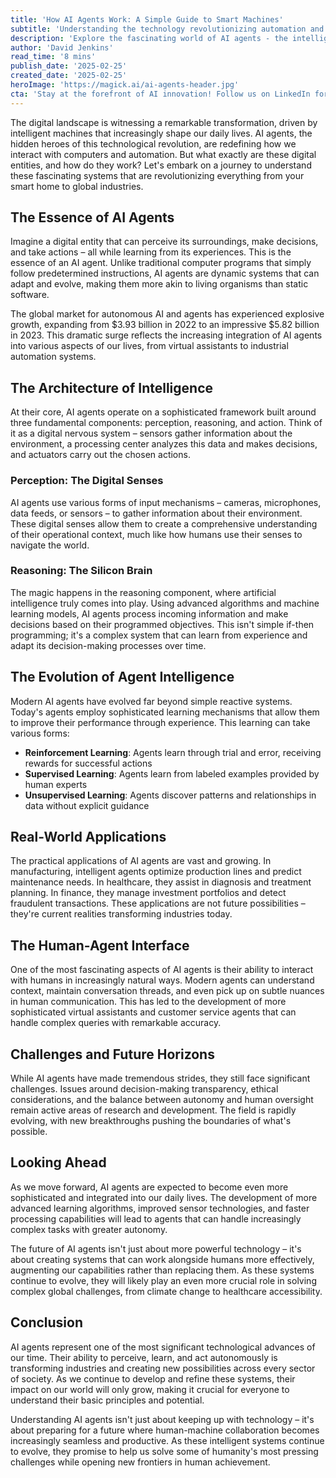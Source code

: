 ```yaml
---
title: 'How AI Agents Work: A Simple Guide to Smart Machines'
subtitle: 'Understanding the technology revolutionizing automation and human-machine interaction'
description: 'Explore the fascinating world of AI agents - the intelligent machines revolutionizing automation and human-computer interaction. Learn how these digital entities perceive, reason, and act while discovering their real-world applications and future potential.'
author: 'David Jenkins'
read_time: '8 mins'
publish_date: '2025-02-25'
created_date: '2025-02-25'
heroImage: 'https://magick.ai/ai-agents-header.jpg'
cta: 'Stay at the forefront of AI innovation! Follow us on LinkedIn for regular updates on AI agents and the latest developments in artificial intelligence. Join our community of tech enthusiasts and industry professionals shaping the future of intelligent automation.'
---
```


The digital landscape is witnessing a remarkable transformation, driven by intelligent machines that increasingly shape our daily lives. AI agents, the hidden heroes of this technological revolution, are redefining how we interact with computers and automation. But what exactly are these digital entities, and how do they work? Let's embark on a journey to understand these fascinating systems that are revolutionizing everything from your smart home to global industries.

## The Essence of AI Agents

Imagine a digital entity that can perceive its surroundings, make decisions, and take actions – all while learning from its experiences. This is the essence of an AI agent. Unlike traditional computer programs that simply follow predetermined instructions, AI agents are dynamic systems that can adapt and evolve, making them more akin to living organisms than static software.

The global market for autonomous AI and agents has experienced explosive growth, expanding from $3.93 billion in 2022 to an impressive $5.82 billion in 2023. This dramatic surge reflects the increasing integration of AI agents into various aspects of our lives, from virtual assistants to industrial automation systems.

## The Architecture of Intelligence

At their core, AI agents operate on a sophisticated framework built around three fundamental components: perception, reasoning, and action. Think of it as a digital nervous system – sensors gather information about the environment, a processing center analyzes this data and makes decisions, and actuators carry out the chosen actions.

### Perception: The Digital Senses

AI agents use various forms of input mechanisms – cameras, microphones, data feeds, or sensors – to gather information about their environment. These digital senses allow them to create a comprehensive understanding of their operational context, much like how humans use their senses to navigate the world.

### Reasoning: The Silicon Brain

The magic happens in the reasoning component, where artificial intelligence truly comes into play. Using advanced algorithms and machine learning models, AI agents process incoming information and make decisions based on their programmed objectives. This isn't simple if-then programming; it's a complex system that can learn from experience and adapt its decision-making processes over time.

## The Evolution of Agent Intelligence

Modern AI agents have evolved far beyond simple reactive systems. Today's agents employ sophisticated learning mechanisms that allow them to improve their performance through experience. This learning can take various forms:

- **Reinforcement Learning**: Agents learn through trial and error, receiving rewards for successful actions
- **Supervised Learning**: Agents learn from labeled examples provided by human experts
- **Unsupervised Learning**: Agents discover patterns and relationships in data without explicit guidance

## Real-World Applications

The practical applications of AI agents are vast and growing. In manufacturing, intelligent agents optimize production lines and predict maintenance needs. In healthcare, they assist in diagnosis and treatment planning. In finance, they manage investment portfolios and detect fraudulent transactions. These applications are not future possibilities – they're current realities transforming industries today.

## The Human-Agent Interface

One of the most fascinating aspects of AI agents is their ability to interact with humans in increasingly natural ways. Modern agents can understand context, maintain conversation threads, and even pick up on subtle nuances in human communication. This has led to the development of more sophisticated virtual assistants and customer service agents that can handle complex queries with remarkable accuracy.

## Challenges and Future Horizons

While AI agents have made tremendous strides, they still face significant challenges. Issues around decision-making transparency, ethical considerations, and the balance between autonomy and human oversight remain active areas of research and development. The field is rapidly evolving, with new breakthroughs pushing the boundaries of what's possible.

## Looking Ahead

As we move forward, AI agents are expected to become even more sophisticated and integrated into our daily lives. The development of more advanced learning algorithms, improved sensor technologies, and faster processing capabilities will lead to agents that can handle increasingly complex tasks with greater autonomy.

The future of AI agents isn't just about more powerful technology – it's about creating systems that can work alongside humans more effectively, augmenting our capabilities rather than replacing them. As these systems continue to evolve, they will likely play an even more crucial role in solving complex global challenges, from climate change to healthcare accessibility.

## Conclusion

AI agents represent one of the most significant technological advances of our time. Their ability to perceive, learn, and act autonomously is transforming industries and creating new possibilities across every sector of society. As we continue to develop and refine these systems, their impact on our world will only grow, making it crucial for everyone to understand their basic principles and potential.

Understanding AI agents isn't just about keeping up with technology – it's about preparing for a future where human-machine collaboration becomes increasingly seamless and productive. As these intelligent systems continue to evolve, they promise to help us solve some of humanity's most pressing challenges while opening new frontiers in human achievement.
